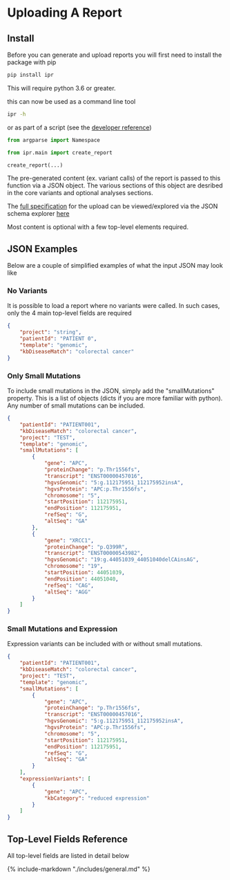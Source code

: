 # Uploading A Report

## Install

Before you can generate and upload reports you will first need to install the package with pip

```bash
pip install ipr
```

This will require python 3.6 or greater.

this can now be used as a command line tool

```bash
ipr -h
```

or as part of a script (see the [developer reference](../../developer_reference/ipr/main/#create_report))

```python
from argparse import Namespace

from ipr.main import create_report

create_report(...)
```

The pre-generated content (ex. variant calls) of the report is passed to this function via a JSON object. The various sections of this object are desribed in the core variants and optional analyses sections.

The [full specification](https://raw.githubusercontent.com/bcgsc/pori_ipr_python/master/ipr/content.spec.json) for the upload can be viewed/explored via the JSON schema explorer [here](https://json-schema.app/view?url=https://raw.githubusercontent.com/bcgsc/pori_ipr_python/master/ipr/content.spec.json)

Most content is optional with a few top-level elements required.

## JSON Examples

Below are a couple of simplified examples of what the input JSON may look like

### No Variants

It is possible to load a report where no variants were called. In such cases, only the 4 main
top-level fields are required

```json
{
    "project": "string",
    "patientId": "PATIENT 0",
    "template": "genomic",
    "kbDiseaseMatch": "colorectal cancer"
}
```

### Only Small Mutations

To include small mutations in the JSON, simply add the "smallMutations" property. This is a list of objects (dicts if you are more familiar with python). Any number of small mutations can be included.

```json
{
    "patientId": "PATIENT001",
    "kbDiseaseMatch": "colorectal cancer",
    "project": "TEST",
    "template": "genomic",
    "smallMutations": [
        {
            "gene": "APC",
            "proteinChange": "p.Thr1556fs",
            "transcript": "ENST00000457016",
            "hgvsGenomic": "5:g.112175951_112175952insA",
            "hgvsProtein": "APC:p.Thr1556fs",
            "chromosome": "5",
            "startPosition": 112175951,
            "endPosition": 112175951,
            "refSeq": "G",
            "altSeq": "GA"
        },
        {
            "gene": "XRCC1",
            "proteinChange": "p.Q399R",
            "transcript": "ENST00000543982",
            "hgvsGenomic": "19:g.44051039_44051040delCAinsAG",
            "chromosome": "19",
            "startPosition": 44051039,
            "endPosition": 44051040,
            "refSeq": "CAG",
            "altSeq": "AGG"
        }
    ]
}
```

### Small Mutations and Expression

Expression variants can be included with or without small mutations.

```json
{
    "patientId": "PATIENT001",
    "kbDiseaseMatch": "colorectal cancer",
    "project": "TEST",
    "template": "genomic",
    "smallMutations": [
        {
            "gene": "APC",
            "proteinChange": "p.Thr1556fs",
            "transcript": "ENST00000457016",
            "hgvsGenomic": "5:g.112175951_112175952insA",
            "hgvsProtein": "APC:p.Thr1556fs",
            "chromosome": "5",
            "startPosition": 112175951,
            "endPosition": 112175951,
            "refSeq": "G",
            "altSeq": "GA"
        }
    ],
    "expressionVariants": [
        {
            "gene": "APC",
            "kbCategory": "reduced expression"
        }
    ]
}
```

## Top-Level Fields Reference

All top-level fields are listed in detail below

{%
   include-markdown "./includes/general.md"
%}
